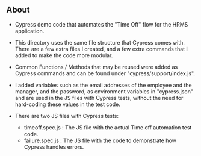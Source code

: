 ## About

* Cypress demo code that automates the "Time Off" flow for the HRMS application.

* This directory uses the same file structure that Cypress comes with. There are a few extra files I created, and a few extra commands that I added to make the code more modular.

* Common Functions / Methods that may be reused were added as Cypress commands and can be found under "cypress/support/index.js".

* I added variables such as the email addresses of the employee and the manager, and the password, as environment variables in "cypress.json" and are used in the JS files with Cypress tests, without the need for hard-coding these values in the test code.

* There are two JS files with Cypress tests: 
    * timeoff.spec.js : The JS file with the actual Time off automation test code.
    * failure.spec.js : The JS file with the code to demonstrate how Cypress handles errors.